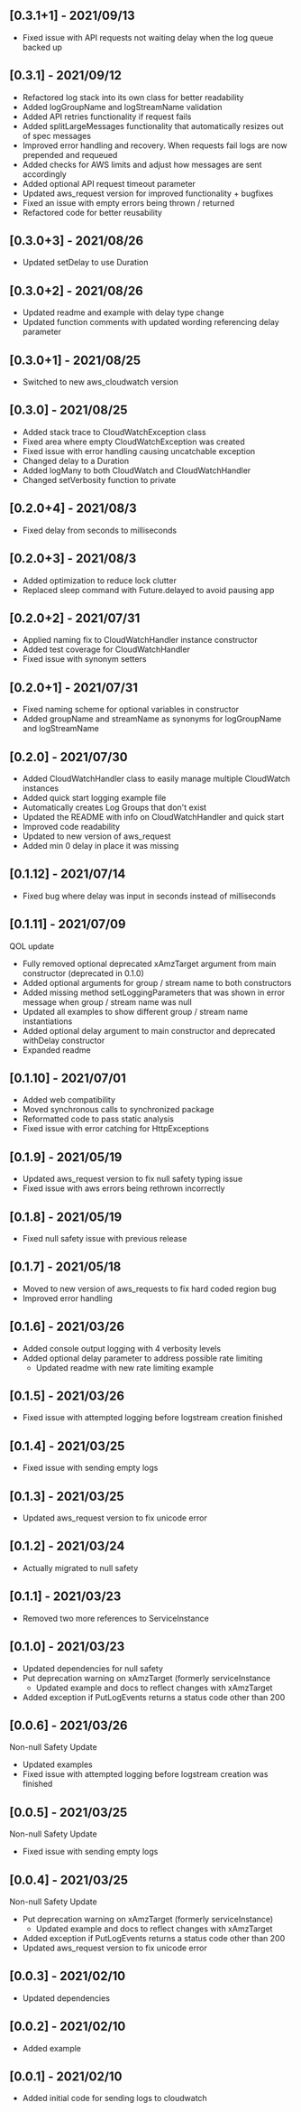 ## [0.3.1+1] - 2021/09/13

* Fixed issue with API requests not waiting delay when the log queue backed up

## [0.3.1] - 2021/09/12

* Refactored log stack into its own class for better readability
* Added logGroupName and logStreamName validation
* Added API retries functionality if request fails
* Added splitLargeMessages functionality that automatically resizes out of spec messages
* Improved error handling and recovery. When requests fail logs are now prepended and requeued
* Added checks for AWS limits and adjust how messages are sent accordingly
* Added optional API request timeout parameter
* Updated aws_request version for improved functionality + bugfixes
* Fixed an issue with empty errors being thrown / returned
* Refactored code for better reusability

## [0.3.0+3] - 2021/08/26

* Updated setDelay to use Duration

## [0.3.0+2] - 2021/08/26

* Updated readme and example with delay type change
* Updated function comments with updated wording referencing delay parameter

## [0.3.0+1] - 2021/08/25

* Switched to new aws_cloudwatch version

## [0.3.0] - 2021/08/25

* Added stack trace to CloudWatchException class  
* Fixed area where empty CloudWatchException was created  
* Fixed issue with error handling causing uncatchable exception  
* Changed delay to a Duration  
* Added logMany to both CloudWatch and CloudWatchHandler
* Changed setVerbosity function to private

## [0.2.0+4] - 2021/08/3

* Fixed delay from seconds to milliseconds

## [0.2.0+3] - 2021/08/3

* Added optimization to reduce lock clutter
* Replaced sleep command with Future.delayed to avoid pausing app

## [0.2.0+2] - 2021/07/31

* Applied naming fix to CloudWatchHandler instance constructor
* Added test coverage for CloudWatchHandler
* Fixed issue with synonym setters

## [0.2.0+1] - 2021/07/31

* Fixed naming scheme for optional variables in constructor
* Added groupName and streamName as synonyms for logGroupName and logStreamName

## [0.2.0] - 2021/07/30

* Added CloudWatchHandler class to easily manage multiple CloudWatch instances
* Added quick start logging example file
* Automatically creates Log Groups that don't exist
* Updated the README with info on CloudWatchHandler and quick start
* Improved code readability
* Updated to new version of aws_request
* Added min 0 delay in place it was missing

## [0.1.12] - 2021/07/14

* Fixed bug where delay was input in seconds instead of milliseconds

## [0.1.11] - 2021/07/09

QOL update

* Fully removed optional deprecated xAmzTarget argument from main constructor (deprecated in 0.1.0)
* Added optional arguments for group / stream name to both constructors
* Added missing method setLoggingParameters that was shown in error message when group / stream name was null
* Updated all examples to show different group / stream name instantiations
* Added optional delay argument to main constructor and deprecated withDelay constructor
* Expanded readme

## [0.1.10] - 2021/07/01

* Added web compatibility
* Moved synchronous calls to synchronized package
* Reformatted code to pass static analysis
* Fixed issue with error catching for HttpExceptions

## [0.1.9] - 2021/05/19

* Updated aws_request version to fix null safety typing issue
* Fixed issue with aws errors being rethrown incorrectly

## [0.1.8] - 2021/05/19

* Fixed null safety issue with previous release

## [0.1.7] - 2021/05/18

* Moved to new version of aws_requests to fix hard coded region bug
* Improved error handling

## [0.1.6] - 2021/03/26

* Added console output logging with 4 verbosity levels
* Added optional delay parameter to address possible rate limiting
    * Updated readme with new rate limiting example

## [0.1.5] - 2021/03/26

* Fixed issue with attempted logging before logstream creation finished

## [0.1.4] - 2021/03/25

* Fixed issue with sending empty logs

## [0.1.3] - 2021/03/25

* Updated aws_request version to fix unicode error

## [0.1.2] - 2021/03/24

* Actually migrated to null safety

## [0.1.1] - 2021/03/23

* Removed two more references to ServiceInstance

## [0.1.0] - 2021/03/23

* Updated dependencies for null safety
* Put deprecation warning on xAmzTarget (formerly serviceInstance
    * Updated example and docs to reflect changes with xAmzTarget
* Added exception if PutLogEvents returns a status code other than 200

## [0.0.6] - 2021/03/26

Non-null Safety Update

* Updated examples
* Fixed issue with attempted logging before logstream creation was finished

## [0.0.5] - 2021/03/25

Non-null Safety Update

* Fixed issue with sending empty logs

## [0.0.4] - 2021/03/25

Non-null Safety Update

* Put deprecation warning on xAmzTarget (formerly serviceInstance)
    * Updated example and docs to reflect changes with xAmzTarget
* Added exception if PutLogEvents returns a status code other than 200
* Updated aws_request version to fix unicode error

## [0.0.3] - 2021/02/10

* Updated dependencies

## [0.0.2] - 2021/02/10

* Added example

## [0.0.1] - 2021/02/10

* Added initial code for sending logs to cloudwatch